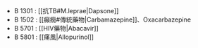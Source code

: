 - B 1301 : [[抗TB#M.leprae|Dapsone]]
- B 1502 : [[癲癇#傳統藥物|Carbamazepine]]、Oxacarbazepine
- B 5701 : [[HIV藥物|Abacavir]]
- B 5801 : [[痛風|Allopurinol]]